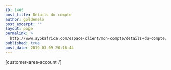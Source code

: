 ```yaml
---
ID: 1405
post_title: Détails du compte
author: goldenelo
post_excerpt: ""
layout: page
permalink: >
  http://www.ayokafrica.com/espace-client/mon-compte/details-du-compte/
published: true
post_date: 2019-03-09 20:16:44
---
```

[customer-area-account /]